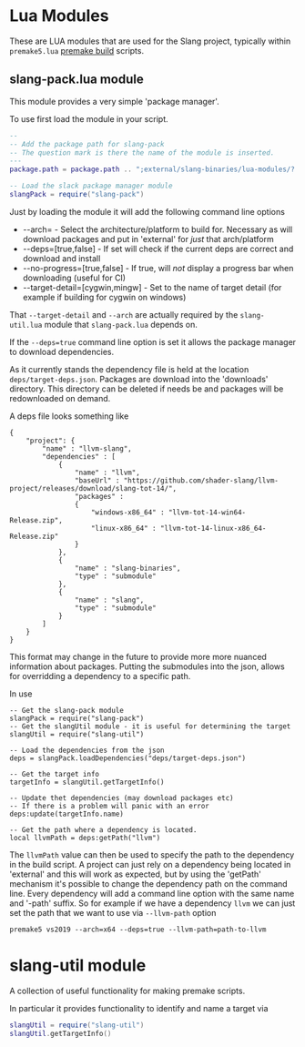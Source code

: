 # Lua Modules 

These are LUA modules that are used for the Slang project, typically within `premake5.lua` [premake build](https://premake.github.io/) scripts.

## slang-pack.lua module

This module provides a very simple 'package manager'. 

To use first load the module in your script.

```lua
--
-- Add the package path for slang-pack
-- The question mark is there the name of the module is inserted.
---
package.path = package.path .. ";external/slang-binaries/lua-modules/?.lua"

-- Load the slack package manager module
slangPack = require("slang-pack")
```

Just by loading the module it will add the following command line options

* --arch= - Select the architecture/platform to build for. Necessary as will download packages and put in 'external' for *just* that arch/platform
* --deps=[true,false] - If set will check if the current deps are correct and download and install 
* --no-progress=[true,false] - If true, will *not* display a progress bar when downloading (useful for CI)
* --target-detail=[cygwin,mingw] - Set to the name of target detail (for example if building for cygwin on windows)

That `--target-detail` and `--arch` are actually required by the `slang-util.lua` module that `slang-pack.lua` depends on. 

If the `--deps=true` command line option is set it allows the package manager to download dependencies. 

As it currently stands the dependency file is held at the location `deps/target-deps.json`. Packages are download into the 'downloads' directory. This directory can be deleted if needs be and packages will be redownloaded on demand.

A deps file looks something like

```
{
    "project": {
        "name" : "llvm-slang",
        "dependencies" : [
            {
                "name" : "llvm",
                "baseUrl" : "https://github.com/shader-slang/llvm-project/releases/download/slang-tot-14/",
                "packages" : 
                {
                    "windows-x86_64" : "llvm-tot-14-win64-Release.zip",
                    "linux-x86_64" : "llvm-tot-14-linux-x86_64-Release.zip"
                }
            },
            {
                "name" : "slang-binaries",
                "type" : "submodule"
            },
            {
                "name" : "slang",
                "type" : "submodule"
            }
        ]
    }
}
```

This format may change in the future to provide more more nuanced information about packages. Putting the submodules into the json, allows for overridding a dependency to a specific path. 

In use

```
-- Get the slang-pack module
slangPack = require("slang-pack")
-- Get the slangUtil module - it is useful for determining the target
slangUtil = require("slang-util")

-- Load the dependencies from the json
deps = slangPack.loadDependencies("deps/target-deps.json")

-- Get the target info
targetInfo = slangUtil.getTargetInfo()

-- Update thet dependencies (may download packages etc)
-- If there is a problem will panic with an error
deps:update(targetInfo.name)

-- Get the path where a dependency is located.
local llvmPath = deps:getPath("llvm")
```

The `llvmPath` value can then be used to specify the path to the dependency in the build script. A project can just rely on a dependency being located in 'external' and this will work as expected, but by using the 'getPath' mechanism it's possible to change the dependency path on the command line. Every dependency will add a command line option with the same name and '-path' suffix. So for example if we have a dependency `llvm` we can just set the path that we want to use via `--llvm-path` option

```
premake5 vs2019 --arch=x64 --deps=true --llvm-path=path-to-llvm
```

# slang-util module

A collection of useful functionality for making premake scripts. 

In particular it provides functionality to identify and name a target via 

```lua
slangUtil = require("slang-util")
slangUtil.getTargetInfo()
```
